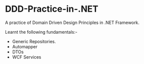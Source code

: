 # DDD-Practice-in-.NET

A practice of Domain Driven Design Principles in .NET Framework. 

Learnt the following fundamentals:- 

- Generic Repositories. 
- Automapper
- DTOs
- WCF Services



